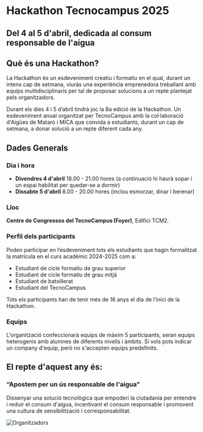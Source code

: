 # Hackathon Tecnocampus 2025
## Del 4 al 5 d'abril, dedicada al consum responsable de l'aigua

## Què és una Hackathon?
La Hackathon és un esdeveniment creatiu i formatiu en el qual, durant un intens cap de setmana, viuràs una experiència emprenedora treballant amb equips multidisciplinaris per tal de proposar solucions a un repte plantejat pels organitzadors.

Durant els dies 4 i 5 d’abril tindrà joc la 8a edició de la Hackathon. Un esdeveniment anual organitzat per TecnoCampus amb la col·laboració d'Aigües de Mataró i MICA que convida a estudiants, durant un cap de setmana, a donar solució a un repte diferent cada any.

## Dades Generals
### Dia i hora
* **Divendres 4 d'abril** 18.00 - 21.00 hores (a continuació hi haurà sopar i un espai habilitat per quedar-se a dormir)
* **Dissabte 5 d'abril** 8.00 - 20.00 hores (inclou esmorzar, dinar i berenar)

### Lloc
**Centre de Congressos del TecnoCampus (Foyer)**, Edifici TCM2.

### Perfil dels participants

Poden participar en l’esdeveniment tots els estudiants que hagin formalitzat la matrícula en el curs acadèmic 2024-2025 com a:
* Estudiant de cicle formatiu de grau superior  
* Estudiant de cicle formatiu de grau mitjà  
* Estudiant de batxillerat 
* Estudiant del TecnoCampus 

Tots els participants han de tenir més de 16 anys el dia de l’inici de la Hackathon.
 
### Equips

L'organització confeccionarà equips de màxim 5 participants, seran equips heterogenis amb alumnes de diferents nivells i àmbits. Si vols pots indicar un company d'equip, però no s'accepten equips predefinits.

## El repte d'aquest any és:
 
### “Apostem per un ús responsable de l'aigua”
 
Dissenyar una solució tecnològica que empoderi la ciutadania per entendre i reduir el consum d'aigua, incentivant el consum responsable i promovent una cultura de sensibilització i corresponsabilitat.

![Organitzadors](./tecnocampus.jpg)
